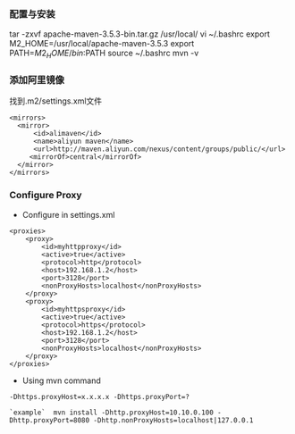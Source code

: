 ### 配置与安装
tar -zxvf apache-maven-3.5.3-bin.tar.gz /usr/local/
vi ~/.bashrc
export M2_HOME=/usr/local/apache-maven-3.5.3
export PATH=${M2_HOME}/bin:$PATH
source ~/.bashrc
mvn -v
### 添加阿里镜像
找到.m2/settings.xml文件

```
<mirrors>
  <mirror>
      <id>alimaven</id>
      <name>aliyun maven</name>
      <url>http://maven.aliyun.com/nexus/content/groups/public/</url>
     <mirrorOf>central</mirrorOf>
  </mirror>
</mirrors>
```

### Configure Proxy

* Configure in settings.xml

```
<proxies>
    <proxy>
        <id>myhttpproxy</id>
        <active>true</active>
        <protocol>http</protocol>
        <host>192.168.1.2</host>
        <port>3128</port>
        <nonProxyHosts>localhost</nonProxyHosts>
    </proxy>
    <proxy>
        <id>myhttpsproxy</id>
        <active>true</active>
        <protocol>https</protocol>
        <host>192.168.1.2</host>
        <port>3128</port>
        <nonProxyHosts>localhost</nonProxyHosts>
    </proxy>
</proxies>
```

* Using mvn command

```
-Dhttps.proxyHost=x.x.x.x -Dhttps.proxyPort=?

`example`  mvn install -Dhttp.proxyHost=10.10.0.100 -Dhttp.proxyPort=8080 -Dhttp.nonProxyHosts=localhost|127.0.0.1

```